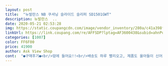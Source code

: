 ```yaml
---
layout: post 
title:  "뉴발란스 NB 쿠셔닝 슬라이드 슬리퍼 SD1501GWT" 
description: 뉴발란스  ..
date: 2020-05-21 02:53:28 
img: https://static.coupangcdn.com/image/vendor_inventory/280a/c41a398f5286def10b033b55f541f3a406d394deb565039ec85270db3c16.JPG 
linkUrl: https://link.coupang.com/re/AFFSDP?lptag=AF3600438&subid=ahnPublicAsk&pageKey=323364502&itemId=1035417642&vendorItemId=70277145251&traceid=V0-113-bc673f069509e010 
categories: [1007] 
color: FF6F00 
price: 41900 
author: Ask View Shop 
cont:  "●구매후기●<br/>맘에 들어요!!<br/>배송도 하루 빨리오고, 제품도 울아들이 신어보니 푹신하고 편하다네요.<br/><br/>십을정도로좋습니다완존히대만족입니다<br/>엄청 푹신푹신 해서 너무 좋습니다.<br/><br/>울 아들 숙소에서 신고다닐 슬리퍼로 주문했습니다.<br/><br/>이건말이필요없는제품입니다<br/>제신발모두가저정도쿠션이었으면<br/>쿠션짱 발이정말편안합니다<br/>" 
---
```

